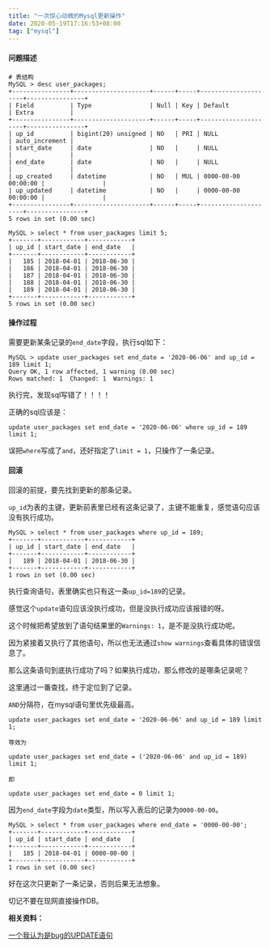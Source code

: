 ```yaml
---
title: "一次惊心动魄的Mysql更新操作"
date: 2020-05-19T17:16:53+08:00
tag: ["mysql"]
---
```


#### 问题描述

```
# 表结构
MySQL > desc user_packages;
+----------------+---------------------+------+-----+---------------------+----------------+
| Field          | Type                | Null | Key | Default             | Extra          |
+----------------+---------------------+------+-----+---------------------+----------------+
| up_id          | bigint(20) unsigned | NO   | PRI | NULL                | auto_increment |
| start_date     | date                | NO   |     | NULL                |                |
| end_date       | date                | NO   |     | NULL                |                |
| up_created     | datetime            | NO   | MUL | 0000-00-00 00:00:00 |                |
| up_updated     | datetime            | NO   |     | 0000-00-00 00:00:00 |                |
+----------------+---------------------+------+-----+---------------------+----------------+
5 rows in set (0.00 sec)

MySQL > select * from user_packages limit 5;
+-------+------------+------------+
| up_id | start_date | end_date   |
+-------+------------+------------+
|   185 | 2018-04-01 | 2018-06-30 |
|   186 | 2018-04-01 | 2018-06-30 |
|   187 | 2018-04-01 | 2018-06-30 |
|   188 | 2018-04-01 | 2018-06-30 |
|   189 | 2018-04-01 | 2018-06-30 |
+-------+------------+------------+
5 rows in set (0.00 sec)
```

#### 操作过程

需要更新某条记录的`end_date`字段，执行sql如下：

```
MySQL > update user_packages set end_date = '2020-06-06' and up_id = 189 limit 1;
Query OK, 1 row affected, 1 warning (0.00 sec)
Rows matched: 1  Changed: 1  Warnings: 1
```

执行完，发现sql写错了！！！！

正确的sql应该是：

```
update user_packages set end_date = '2020-06-06' where up_id = 189 limit 1;
```

误把`where`写成了`and`，还好指定了`limit = 1`，只操作了一条记录。

#### 回滚

回滚的前提，要先找到更新的那条记录。

`up_id`为表的主键，更新前表里已经有这条记录了，主键不能重复，感觉语句应该没有执行成功。

```
MySQL > select * from user_packages where up_id = 189;
+-------+------------+------------+
| up_id | start_date | end_date   |
+-------+------------+------------+
|   189 | 2018-04-01 | 2018-06-30 |
+-------+------------+------------+
1 rows in set (0.00 sec)
```

执行查询语句，表里确实也只有这一条`up_id=189`的记录。

感觉这个`update`语句应该没执行成功，但是没执行成功应该报错的呀。

这个时候把希望放到了语句结果里的`Warnings: 1`，是不是没执行成功呢。

因为紧接着又执行了其他语句，所以也无法通过`show warnings`查看具体的错误信息了。

那么这条语句到底执行成功了吗？如果执行成功，那么修改的是哪条记录呢？

这里通过一番查找，终于定位到了记录。

`AND`分隔符，在mysql语句里优先级最高。

```
update user_packages set end_date = '2020-06-06' and up_id = 189 limit 1;

等效为

update user_packages set end_date = ('2020-06-06' and up_id = 189) limit 1;

即

update user_packages set end_date = 0 limit 1;
```

因为`end_date`字段为`date`类型，所以写入表后的记录为`0000-00-00`。

```
MySQL > select * from user_packages where end_date = '0000-00-00';
+-------+------------+------------+
| up_id | start_date | end_date   |
+-------+------------+------------+
|   185 | 2018-04-01 | 0000-00-00 |
+-------+------------+------------+
1 rows in set (0.00 sec)
```

好在这次只更新了一条记录，否则后果无法想象。

切记不要在现网直接操作DB。

__相关资料：__

[一个我认为是bug的UPDATE语句](https://wing324.github.io/2016/08/25/%E4%B8%80%E4%B8%AA%E6%88%91%E8%AE%A4%E4%B8%BA%E6%98%AFbug%E7%9A%84UPDATE%E8%AF%AD%E5%8F%A5/)